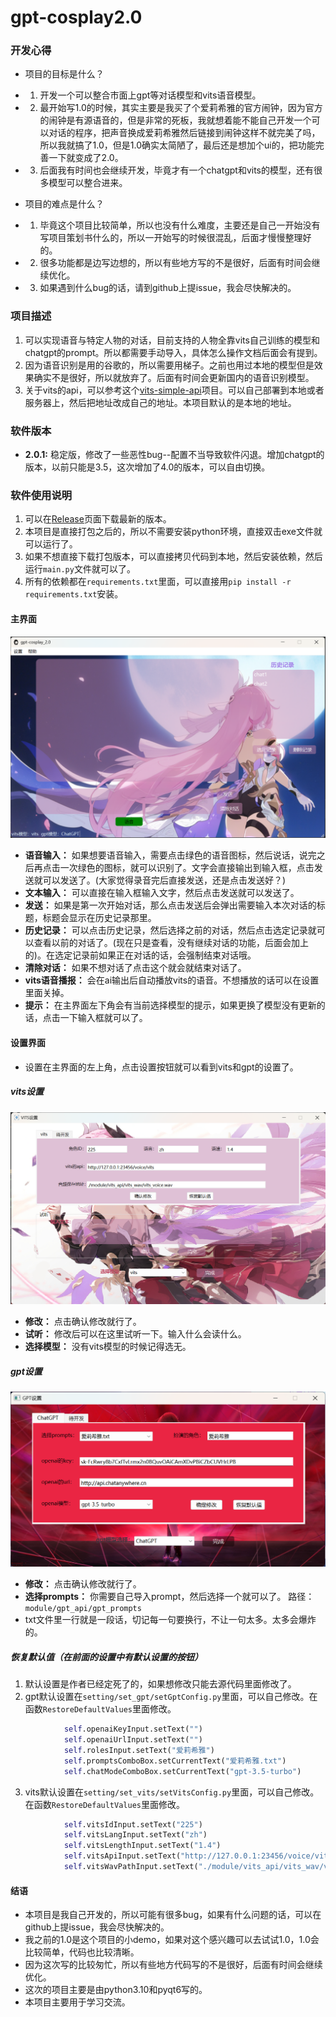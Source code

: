 # gpt-cosplay2.0

### 开发心得
- 项目的目标是什么？

- 1. 开发一个可以整合市面上gpt等对话模型和vits语音模型。
- 2. 最开始写1.0的时候，其实主要是我买了个爱莉希雅的官方闹钟，因为官方的闹钟是有源语音的，但是非常的死板，我就想着能不能自己开发一个可以对话的程序，把声音换成爱莉希雅然后链接到闹钟这样不就完美了吗，所以我就搞了1.0，但是1.0确实太简陋了，最后还是想加个ui的，把功能完善一下就变成了2.0。
- 3. 后面我有时间也会继续开发，毕竟才有一个chatgpt和vits的模型，还有很多模型可以整合进来。
- 项目的难点是什么？
- 1. 毕竟这个项目比较简单，所以也没有什么难度，主要还是自己一开始没有写项目策划书什么的，所以一开始写的时候很混乱，后面才慢慢整理好的。
- 2. 很多功能都是边写边想的，所以有些地方写的不是很好，后面有时间会继续优化。
- 3. 如果遇到什么bug的话，请到github上提issue，我会尽快解决的。


### 项目描述
1. 可以实现语音与特定人物的对话，目前支持的人物全靠vits自己训练的模型和chatgpt的prompt。所以都需要手动导入，具体怎么操作文档后面会有提到。
2. 因为语音识别是用的谷歌的，所以需要用梯子。之前也用过本地的模型但是效果确实不是很好，所以就放弃了。后面有时间会更新国内的语音识别模型。
3. 关于vits的api，可以参考这个[vits-simple-api](https://github.com/Artrajz/vits-simple-api)项目。可以自己部署到本地或者服务器上，然后把地址改成自己的地址。本项目默认的是本地的地址。

### 软件版本
* **2.0.1:** 稳定版，修改了一些恶性bug--配置不当导致软件闪退。增加chatgpt的版本，以前只能是3.5，这次增加了4.0的版本，可以自由切换。

### 软件使用说明
1. 可以在[Release](https://github.com/daiHao4312/gpt-cosplay2.0/releases/tag/v2.0.1)页面下载最新的版本。
2. 本项目是直接打包之后的，所以不需要安装python环境，直接双击exe文件就可以运行了。
3. 如果不想直接下载打包版本，可以直接拷贝代码到本地，然后安装依赖，然后运行```main.py```文件就可以了。
4. 所有的依赖都在```requirements.txt```里面，可以直接用```pip install -r requirements.txt```安装。

#### 主界面
![img.png](README/img.png)

- **语音输入：** 如果想要语音输入，需要点击绿色的语音图标，然后说话，说完之后再点击一次绿色的图标，就可以识别了。文字会直接输出到输入框，点击发送就可以发送了。(大家觉得录音完后直接发送，还是点击发送好？)
- **文本输入：** 可以直接在输入框输入文字，然后点击发送就可以发送了。
- **发送：** 如果是第一次开始对话，那么点击发送后会弹出需要输入本次对话的标题，标题会显示在历史记录那里。
- **历史记录：** 可以点击历史记录，然后选择之前的对话，然后点击选定记录就可以查看以前的对话了。(现在只是查看，没有继续对话的功能，后面会加上的)。在选定记录前如果正在对话的话，会强制结束对话哦。
- **清除对话：** 如果不想对话了点击这个就会就结束对话了。
- **vits语音播报：** 会在ai输出后自动播放vits的语音。不想播放的话可以在设置里面关掉。
- **提示：** 在主界面左下角会有当前选择模型的提示，如果更换了模型没有更新的话，点击一下输入框就可以了。

#### 设置界面
- 设置在主界面的左上角，点击设置按钮就可以看到vits和gpt的设置了。
##### vits设置
![img_1.png](README/img_1.png)
- **修改：** 点击确认修改就行了。
- **试听：** 修改后可以在这里试听一下。输入什么会读什么。
- **选择模型：** 没有vits模型的时候记得选无。

##### gpt设置
![img_2.png](README/img_2.png)

- **修改：** 点击确认修改就行了。
- **选择prompts：** 你需要自己导入prompt，然后选择一个就可以了。 路径：```module/gpt_api/gpt_prompts```
- txt文件里一行就是一段话，切记每一句要换行，不让一句太多。太多会爆炸的。


##### 恢复默认值（在前面的设置中有默认设置的按钮）
1. 默认设置是作者已经定死了的，如果想修改只能去源代码里面修改了。
2. gpt默认设置在```setting/set_gpt/setGptConfig.py```里面，可以自己修改。在函数```RestoreDefaultValues```里面修改。
```python
            self.openaiKeyInput.setText("")
            self.openaiUrlInput.setText("")
            self.rolesInput.setText("爱莉希雅")
            self.promptsComboBox.setCurrentText("爱莉希雅.txt")
            self.chatModeComboBox.setCurrentText("gpt-3.5-turbo")
```
3. vits默认设置在```setting/set_vits/setVitsConfig.py```里面，可以自己修改。在函数```RestoreDefaultValues```里面修改。
```python
            self.vitsIdInput.setText("225")
            self.vitsLangInput.setText("zh")
            self.vitsLengthInput.setText("1.4")
            self.vitsApiInput.setText("http://127.0.0.1:23456/voice/vits")
            self.vitsWavPathInput.setText("./module/vits_api/vits_wav/vits_voice.wav")
```

#### 结语
- 本项目是我自己开发的，所以可能有很多bug，如果有什么问题的话，可以在github上提issue，我会尽快解决的。
- 我之前的1.0是这个项目的小demo，如果对这个感兴趣可以去试试1.0，1.0会比较简单，代码也比较清晰。
- 因为这次写的比较匆忙，所以有些地方代码写的不是很好，后面有时间会继续优化。
- 这次的项目主要是由python3.10和pyqt6写的。
- 本项目主要用于学习交流。